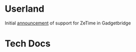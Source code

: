 # Userland

 Initial [announcement](https://www.reddit.com/r/zetime/comments/95ljp5/basic_support_for_zetime_in_gadgetbridge/) of support for ZeTime in Gadgetbridge

# Tech Docs